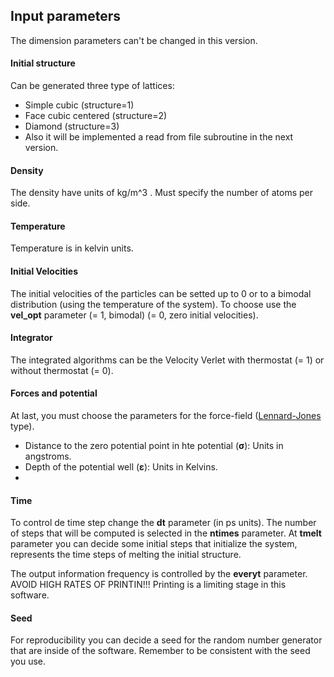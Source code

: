## Input parameters <a name = "parameters"></a>

The dimension parameters can't be changed in this version.

#### Initial structure

Can be generated three type of lattices: 
  * Simple cubic (structure=1) 
  * Face cubic centered (structure=2)
  * Diamond (structure=3) 
  * Also it will be implemented a read from file subroutine in the next version.

#### Density
The density have units of kg/m^3 . Must specify the number of atoms per side. 


#### Temperature
Temperature is in kelvin units.

#### Initial Velocities

The initial velocities of the particles can be setted up to 0 or to a bimodal distribution (using the temperature of the system). To choose use the **vel_opt** parameter (= 1, bimodal) (= 0, zero initial velocities).


#### Integrator
The integrated algorithms can be the Velocity Verlet with thermostat (= 1) or without thermostat (= 0). 

#### Forces and potential

At last, you must choose the parameters for the force-field ([Lennard-Jones](https://es.wikipedia.org/wiki/Potencial_de_Lennard-Jones) type). 

  * Distance to the zero potential point in hte potential (**σ**): Units in angstroms.
  * Depth of the potential well (**ε**): Units in Kelvins.
  * 

#### Time

To control de time step change the **dt** parameter (in ps units). 
The number of steps that will be computed is selected in the **ntimes** parameter. 
At **tmelt** parameter you can decide some initial steps that initialize the system, represents the time steps of melting the initial structure.

The output information frequency is controlled by the **everyt** parameter. AVOID HIGH RATES OF PRINTIN!!! Printing is a limiting stage in this software.

#### Seed

For reproducibility you can decide a seed for the random number generator that are inside of the software. Remember to be consistent with the seed you use.
